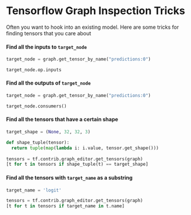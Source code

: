 # Tensorflow Graph Inspection Tricks
Often you want to hook into an existing model. Here are some tricks for finding tensors that you care about

#### Find all the inputs to `target_node`

```python
target_node = graph.get_tensor_by_name("predictions:0")

target_node.op.inputs
```

#### Find all the outputs of `target_node`

```python
target_node = graph.get_tensor_by_name("predictions:0")

target_node.consumers()
```

#### Find all the tensors that have a certain shape
```python
target_shape = (None, 32, 32, 3)

def shape_tuple(tensor):
  return tuple(map(lambda i: i.value, tensor.get_shape()))
  
tensors = tf.contrib.graph_editor.get_tensors(graph)
[t for t in tensors if shape_tuple(t) == target_shape]
```

#### Find all the tensors with `target_name` as a substring
```python
target_name = 'logit'

tensors = tf.contrib.graph_editor.get_tensors(graph)
[t for t in tensors if target_name in t.name]
```
